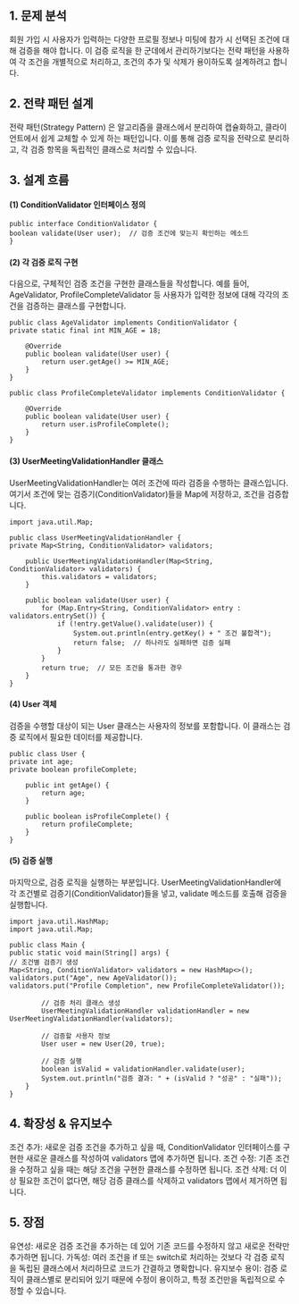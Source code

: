 ## 1. 문제 분석
회원 가입 시 사용자가 입력하는 다양한 프로필 정보나 미팅에 참가 시 선택된 조건에 대해 검증을 해야 합니다. 이 검증 로직을 한 군데에서 관리하기보다는 전략 패턴을 사용하여 각 조건을 개별적으로 처리하고, 조건의 추가 및 삭제가 용이하도록 설계하려고 합니다.

## 2. 전략 패턴 설계
전략 패턴(Strategy Pattern) 은 알고리즘을 클래스에서 분리하여 캡슐화하고, 클라이언트에서 쉽게 교체할 수 있게 하는 패턴입니다. 이를 통해 검증 로직을 전략으로 분리하고, 각 검증 항목을 독립적인 클래스로 처리할 수 있습니다.
## 3. 설계 흐름
#### (1) ConditionValidator 인터페이스 정의

```
public interface ConditionValidator {
boolean validate(User user);  // 검증 조건에 맞는지 확인하는 메소드
}
```

#### (2) 각 검증 로직 구현
다음으로, 구체적인 검증 조건을 구현한 클래스들을 작성합니다. 예를 들어, AgeValidator, ProfileCompleteValidator 등 사용자가 입력한 정보에 대해 각각의 조건을 검증하는 클래스를 구현합니다.

```
public class AgeValidator implements ConditionValidator {
private static final int MIN_AGE = 18;

    @Override
    public boolean validate(User user) {
        return user.getAge() >= MIN_AGE;
    }
}

public class ProfileCompleteValidator implements ConditionValidator {

    @Override
    public boolean validate(User user) {
        return user.isProfileComplete();
    }
}
```

#### (3) UserMeetingValidationHandler 클래스
UserMeetingValidationHandler는 여러 조건에 따라 검증을 수행하는 클래스입니다. 여기서 조건에 맞는 검증기(ConditionValidator)들을 Map에 저장하고, 조건을 검증합니다.


```
import java.util.Map;

public class UserMeetingValidationHandler {
private Map<String, ConditionValidator> validators;

    public UserMeetingValidationHandler(Map<String, ConditionValidator> validators) {
        this.validators = validators;
    }

    public boolean validate(User user) {
        for (Map.Entry<String, ConditionValidator> entry : validators.entrySet()) {
            if (!entry.getValue().validate(user)) {
                System.out.println(entry.getKey() + " 조건 불합격");
                return false;  // 하나라도 실패하면 검증 실패
            }
        }
        return true;  // 모든 조건을 통과한 경우
    }
}
```
#### (4) User 객체
검증을 수행할 대상이 되는 User 클래스는 사용자의 정보를 포함합니다. 이 클래스는 검증 로직에서 필요한 데이터를 제공합니다.
```
public class User {
private int age;
private boolean profileComplete;

    public int getAge() {
        return age;
    }

    public boolean isProfileComplete() {
        return profileComplete;
    }
}
```
#### (5) 검증 실행
마지막으로, 검증 로직을 실행하는 부분입니다. UserMeetingValidationHandler에 각 조건별로 검증기(ConditionValidator)들을 넣고, validate 메소드를 호출해 검증을 실행합니다.

```
import java.util.HashMap;
import java.util.Map;

public class Main {
public static void main(String[] args) {
// 조건별 검증기 생성
Map<String, ConditionValidator> validators = new HashMap<>();
validators.put("Age", new AgeValidator());
validators.put("Profile Completion", new ProfileCompleteValidator());

        // 검증 처리 클래스 생성
        UserMeetingValidationHandler validationHandler = new UserMeetingValidationHandler(validators);

        // 검증할 사용자 정보
        User user = new User(20, true);

        // 검증 실행
        boolean isValid = validationHandler.validate(user);
        System.out.println("검증 결과: " + (isValid ? "성공" : "실패"));
    }
}
```
## 4. 확장성 & 유지보수
조건 추가: 새로운 검증 조건을 추가하고 싶을 때, ConditionValidator 인터페이스를 구현한 새로운 클래스를 작성하여 validators 맵에 추가하면 됩니다.
조건 수정: 기존 조건을 수정하고 싶을 때는 해당 조건을 구현한 클래스를 수정하면 됩니다.
조건 삭제: 더 이상 필요한 조건이 없다면, 해당 검증 클래스를 삭제하고 validators 맵에서 제거하면 됩니다.

## 5. 장점
유연성: 새로운 검증 조건을 추가하는 데 있어 기존 코드를 수정하지 않고 새로운 전략만 추가하면 됩니다.
가독성: 여러 조건을 if 또는 switch로 처리하는 것보다 각 검증 로직을 독립된 클래스에서 처리하므로 코드가 간결하고 명확합니다.
유지보수 용이: 검증 로직이 클래스별로 분리되어 있기 때문에 수정이 용이하고, 특정 조건만을 독립적으로 수정할 수 있습니다.